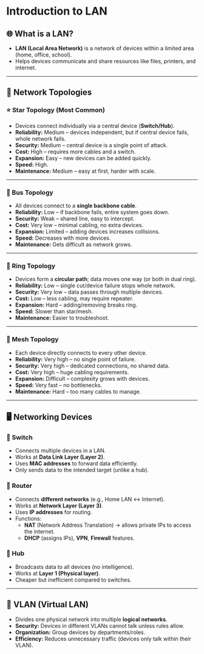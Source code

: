 # Introduction to LAN  

## 🌐 What is a LAN?  
- **LAN (Local Area Network)** is a network of devices within a limited area (home, office, school).  
- Helps devices communicate and share resources like files, printers, and internet.  

---

## 🔗 Network Topologies  

### ⭐ Star Topology (Most Common)  
- Devices connect individually via a central device (**Switch/Hub**).  
- **Reliability:** Medium – devices independent, but if central device fails, whole network fails.  
- **Security:** Medium – central device is a single point of attack.  
- **Cost:** High – requires more cables and a switch.  
- **Expansion:** Easy – new devices can be added quickly.  
- **Speed:** High.  
- **Maintenance:** Medium – easy at first, harder with scale.  

---

### 🚌 Bus Topology  
- All devices connect to a **single backbone cable**.  
- **Reliability:** Low – if backbone fails, entire system goes down.  
- **Security:** Weak – shared line, easy to intercept.  
- **Cost:** Very low – minimal cabling, no extra devices.  
- **Expansion:** Limited – adding devices increases collisions.  
- **Speed:** Decreases with more devices.  
- **Maintenance:** Gets difficult as network grows.  

---

### 🔄 Ring Topology  
- Devices form a **circular path**; data moves one way (or both in dual ring).  
- **Reliability:** Low – single cut/device failure stops whole network.  
- **Security:** Very low – data passes through multiple devices.  
- **Cost:** Low – less cabling, may require repeater.  
- **Expansion:** Hard – adding/removing breaks ring.  
- **Speed:** Slower than star/mesh.  
- **Maintenance:** Easier to troubleshoot.  

---

### 🔗 Mesh Topology  
- Each device directly connects to every other device.  
- **Reliability:** Very high – no single point of failure.  
- **Security:** Very high – dedicated connections, no shared data.  
- **Cost:** Very high – huge cabling requirements.  
- **Expansion:** Difficult – complexity grows with devices.  
- **Speed:** Very fast – no bottlenecks.  
- **Maintenance:** Hard – too many cables to manage.  

---

## 🖥 Networking Devices  

### 🔀 Switch  
- Connects multiple devices in a LAN.  
- Works at **Data Link Layer (Layer 2)**.  
- Uses **MAC addresses** to forward data efficiently.  
- Only sends data to the intended target (unlike a hub).  

### 📡 Router  
- Connects **different networks** (e.g., Home LAN ↔ Internet).  
- Works at **Network Layer (Layer 3)**.  
- Uses **IP addresses** for routing.  
- Functions:  
  - **NAT** (Network Address Translation) → allows private IPs to access the internet.  
  - **DHCP** (assigns IPs), **VPN**, **Firewall** features.  

### 🔌 Hub  
- Broadcasts data to all devices (no intelligence).  
- Works at **Layer 1 (Physical layer)**.  
- Cheaper but inefficient compared to switches.  

---

## 🧩 VLAN (Virtual LAN)  
- Divides one physical network into multiple **logical networks**.  
- **Security:** Devices in different VLANs cannot talk unless rules allow.  
- **Organization:** Group devices by departments/roles.  
- **Efficiency:** Reduces unnecessary traffic (devices only talk within their VLAN).  

